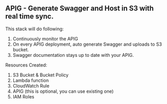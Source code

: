 ## APIG - Generate Swagger and Host in S3 with real time sync.
This stack will do following:
1. Continuously monitor the APIG
2. On every APIG deployment, auto generate Swagger and uploads to S3 bucket.
3. Swagger documentation stays up to date with your APIG.

Resources Created:
1. S3 Bucket & Bucket Policy
2. Lambda function
3. CloudWatch Rule
4. APIG (this is optional, you can use existing one)
5. IAM Roles 
